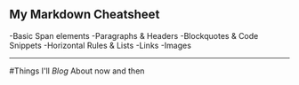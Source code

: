 ## My Markdown Cheatsheet
-Basic Span elements
-Paragraphs & Headers
-Blockquotes & Code Snippets
-Horizontal Rules & Lists
-Links
-Images

---

#Things I'll *Blog* About now and then
